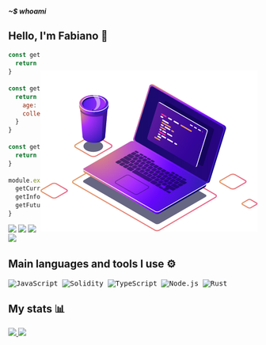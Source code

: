 ##### ~$ whoami



## Hello, I'm Fabiano 🙂

<img style = "margin-top: 40px;" align="right" width = "width" src="./images/computer-illustration.png">

```javascript
const getCurrentWorkplace = () => {
  return 'smart software'
}

const getInformationAboutMe = () => {
  return { 
    age: 19,
    college: '👨‍💻 Computer Science'
  }
}

const getFutureGoal = () => {
  return '🚀 to learn web3'
}

module.exports = {
  getCurrentWorkplace,
  getInformationAboutMe,
  getFutureGoal
}
```
<div >
  
  <a href="https://twitter.com/_FabianoBarros_" target="_blank"><img src ="https://img.shields.io/static/v1?message=Twitter&logo=twitter&label=&color=1DA1F2&logoColor=white&labelColor=&style=for-the-badge" target="_blank"></a>
  <a href="https://mail.google.com/mail/u/0/#search/fabianorocha102003%40gmail.com" target="_blank"><img src ="https://img.shields.io/badge/Gmail-D14836?style=for-the-badge&logo=gmail&logoColor=white" target="_blank"></a>
  <a href="https://www.linkedin.com/in/fabiano-barros-rocha-84a581200/" target="_blank"><img src ="https://img.shields.io/badge/LinkedIn-0077B5?style=for-the-badge&logo=linkedin&logoColor=white" target="_blank"></a>
  <a href="https://discordapp.com/users/yDanoning#8478" target="_blank"><img src ="https://img.shields.io/static/v1?message=Discord&logo=discord&label=&color=7289DA&logoColor=white&labelColor=&style=for-the-badge" target="_blank"></a>
  
  
</div>

<div style="display: inline_block">
  
  ## Main languages and tools I use ⚙️
  <kbd> ![JavaScript](https://img.shields.io/badge/javascript-f7df1e?style=for-the-badge&logo=javascript&logoColor=black) </kbd>
  <kbd> ![Solidity](https://img.shields.io/badge/solidity-C0C0C0?style=for-the-badge&logo=solidity&logoColor=black) </kbd>
  <kbd> ![TypeScript](https://img.shields.io/badge/typescript-%23007ACC.svg?style=for-the-badge&logo=typescript&logoColor=white) </kbd>
  <kbd> ![Node.js](https://img.shields.io/badge/Node.js-43853D?style=for-the-badge&logo=node.js&logoColor=white) </kbd>
  <kbd> ![Rust](https://img.shields.io/badge/rust-%23000000.svg?style=for-the-badge&logo=rust&logoColor=white) </kbd>

 ## My stats 📊
  <div>
    <a href="https://github.com/yDanonin">
    <img height="180em" src="https://github-readme-stats.vercel.app/api?username=yDanonin&show_icons=true&theme=tokyonight&include_all_commits=true&count_private=true"/>
    <img height="180em" src="https://github-readme-stats.vercel.app/api/top-langs/?username=yDanonin&layout=compact&langs_count=16&theme=tokyonight"/>
  </div>
</div>
  
<br>

